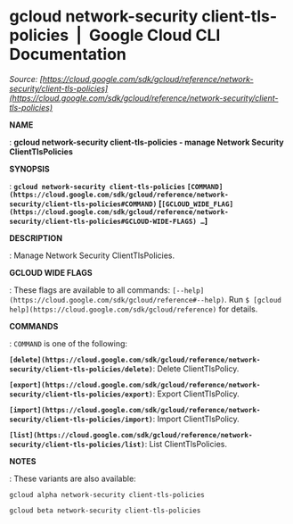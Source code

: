 # gcloud network-security client-tls-policies  |  Google Cloud CLI Documentation

*Source: [https://cloud.google.com/sdk/gcloud/reference/network-security/client-tls-policies](https://cloud.google.com/sdk/gcloud/reference/network-security/client-tls-policies)*

**NAME**

: **gcloud network-security client-tls-policies - manage Network Security ClientTlsPolicies**

**SYNOPSIS**

: **`gcloud network-security client-tls-policies` `[COMMAND](https://cloud.google.com/sdk/gcloud/reference/network-security/client-tls-policies#COMMAND)` [`[GCLOUD_WIDE_FLAG](https://cloud.google.com/sdk/gcloud/reference/network-security/client-tls-policies#GCLOUD-WIDE-FLAGS) …`]**

**DESCRIPTION**

: Manage Network Security ClientTlsPolicies.

**GCLOUD WIDE FLAGS**

: These flags are available to all commands: `[--help](https://cloud.google.com/sdk/gcloud/reference#--help)`.
Run `$ [gcloud help](https://cloud.google.com/sdk/gcloud/reference)` for details.

**COMMANDS**

: ``COMMAND`` is one of the following:

**`[delete](https://cloud.google.com/sdk/gcloud/reference/network-security/client-tls-policies/delete)`**:
Delete ClientTlsPolicy.

**`[export](https://cloud.google.com/sdk/gcloud/reference/network-security/client-tls-policies/export)`**:
Export ClientTlsPolicy.

**`[import](https://cloud.google.com/sdk/gcloud/reference/network-security/client-tls-policies/import)`**:
Import ClientTlsPolicy.

**`[list](https://cloud.google.com/sdk/gcloud/reference/network-security/client-tls-policies/list)`**:
List ClientTlsPolicies.

**NOTES**

: These variants are also available:

```
gcloud alpha network-security client-tls-policies
```

```
gcloud beta network-security client-tls-policies
```